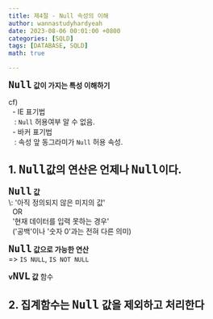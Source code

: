 ```yaml
---
title: 제4절 - Null 속성의 이해
author: wannastudyhardyeah
date: 2023-08-06 00:01:00 +0800
categories: [SQLD]
tags: [DATABASE, SQLD]
math: true

---
```


<b><code class="language-plaintext highlighter-rouge" style="font-size: 1.2rem;">Null</code> 값이 가지는 특성 이해하기</b><br>

cf)<br>
&nbsp;&nbsp;\- IE 표기법<br>
&nbsp;&nbsp;&nbsp;\: ``Null`` 허용여부 알 수 없음.<br>
&nbsp;&nbsp;\- 바커 표기법<br>
&nbsp;&nbsp;&nbsp;\: 속성 앞 동그라미가 ``Null`` 허용 속성.<br>

<h2>1. <code class="language-plaintext highlighter-rouge" style="font-size: 1.4rem;">Null</code>값의 연산은 언제나 <code class="language-plaintext highlighter-rouge" style="font-size: 1.4rem;">Null</code>이다.</h2>
<b><code class="language-plaintext highlighter-rouge" style="font-size: 1.2rem;">Null</code> 값</b><br>
\: '아직 정의되지 않은 미지의 값'<br>
&nbsp;&nbsp;OR<br>
&nbsp;&nbsp;'현재 데이터를 입력 못하는 경우'<br>
&nbsp;&nbsp;('공백'이나 '숫자 0'과는 전혀 다른 의미)<br>

<b><code class="language-plaintext highlighter-rouge" style="font-size: 1.2rem;">Null</code> 값으로 가능한 연산</b><br>
=> ``IS NULL``, ``IS NOT NULL``<br>

<b>v<code class="language-plaintext highlighter-rouge" style="font-size: 1.2rem;">NVL</code> 값</b> 함수<br>


<h2>2. 집계함수는 <code class="language-plaintext highlighter-rouge" style="font-size: 1.4rem;">Null</code> 값을 제외하고 처리한다</h2>